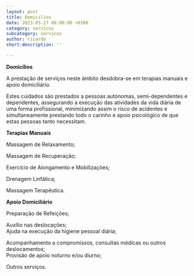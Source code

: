 ```yaml
---
layout: post
title: Domicilios
date: 2023-03-27 00:00:00 +0100
category: servicos
subcategory: servicos
author: ricardo
short-description: ''

---
```

**Domicílios**

A prestação de serviços neste âmbito desdobra-se em terapias manuais e apoio domiciliário.

Estes cuidados são prestados a pessoas autónomas, semi-dependentes e dependentes, assegurando a execução das atividades da vida diária de uma forma profissional, minimizando assim o risco de acidentes e simultaneamente prestando todo o carinho e apoio psicológico de que estas pessoas tanto necessitam.

**Terapias Manuais**

Massagem de Relaxamento;

Massagem de Recuperação;

Exercício de Alongamento e Mobilizações;

Drenagem Linfática;

Massagem Terapêutica.

**Apoio Domiciliário**

Preparação de Refeições;

Auxílio nas deslocações;  
 Ajuda na execução da higiene pessoal diária;

Acompanhamento a compromissos, consultas médicas ou outros deslocamentos;  
 Provisão de apoio noturno e/ou diurno;

Outros serviços.
